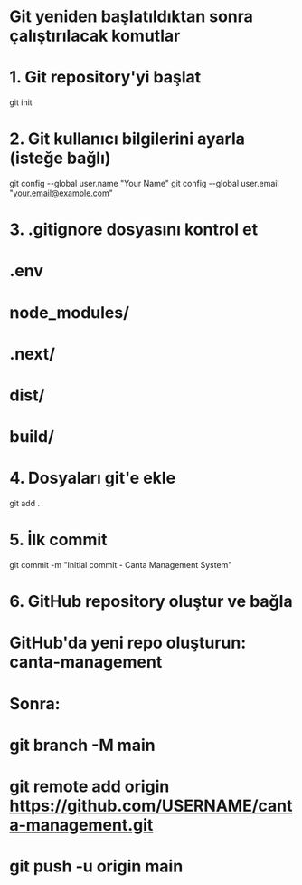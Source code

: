 # Git yeniden başlatıldıktan sonra çalıştırılacak komutlar

# 1. Git repository'yi başlat
git init

# 2. Git kullanıcı bilgilerini ayarla (isteğe bağlı)
git config --global user.name "Your Name"
git config --global user.email "your.email@example.com"

# 3. .gitignore dosyasını kontrol et
# .env
# node_modules/
# .next/
# dist/
# build/

# 4. Dosyaları git'e ekle
git add .

# 5. İlk commit
git commit -m "Initial commit - Canta Management System"

# 6. GitHub repository oluştur ve bağla
# GitHub'da yeni repo oluşturun: canta-management
# Sonra:
# git branch -M main
# git remote add origin https://github.com/USERNAME/canta-management.git
# git push -u origin main
